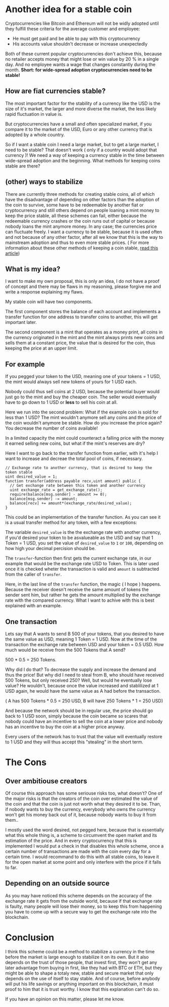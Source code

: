 # Another idea for a stable coin
Cryptocurrencies like Bitcoin and Ethereum will not be widly adopted 
until they fulfill these criteria for the average customer and employee: 
- He must get paid and be able to pay with this cryptocurrency 
- His accounts value shouldn't decrease or increase unexpectedly 

Both of these current popular cryptocurrencies don't achieve this, 
because no retailer accepts money that might lose or win value 
by 20 % in a single day. And no employee wants a wage that 
changes constantly during the month. 
**Short: for wide-spread 
adoption cryptocurrencies need to be stable!**

## How are fiat currencies stable? 
The most important factor for the stability of a currency like the USD is the 
size of it's market, the larger and more diverse the market, the less likely rapid fluctuation 
in value is.

But cryptocurrencies have a small and often specialized market, if you compare it to the market of the USD, 
Euro or any other currency that is adopted by a whole country.

So if I want a stable coin I need a large market, but to get a large market, I need to be stable? 
That doesn't work ( only if a country would adopt that currency )! 
We need a way of keeping a currency stable in the time between wide-spread adoption and the beginning.
What methods for keeping coins stable are there? 

## (other) ways to stabilize 
There are currently three methods for creating stable coins, 
all of which have the disadvantage of depending on other factors 
than the adoption of the coin to survive, some have to be redeemable 
by another fiat or cryptocurrency and still others depend on people 
loaning a mint money to keep the price stable, 
all these schemes can fail, either because 
the redeemable currency crashes or the coin runs out 
of capital or because nobody loans the mint anymore money. 
In any case; the currencies price can fluctuate freely. 
I want a currency to be stable, because it is used often 
and not because of any other factor, after all we know 
that this is the way to mainstream adoption and thus to even more stable prices. 
( For more information about these other methods of keeping a coin stable, [read this article](https://hackernoon.com/stablecoins-designing-a-price-stable-cryptocurrency-6bf24e2689e5)) 

## What is my idea? 
I want to make my own proposal, this is only an idea, 
I do not have a proof of concept and there may be flaws in my reasoning, 
please forgive me and write a response explaining my flaws. 

My stable coin will have two components.

The first component stores the balance of each account 
and implements a transfer function for 
one address to transfer coins to another,
this will get important later. 

The second component is a mint that operates as a money print,
all coins in the currency originated in the mint and the mint always prints new coins and sells them
at a constant price, the value that is desired for the coin, 
thus keeping the price at an upper limit. 

## For example 
If you pegged your token to the USD, 
meaning one of your tokens = 1 USD, 
the mint would always sell new tokens 
of yours for 1 USD each. 

Nobody could thus sell coins at 2 USD, 
because the potential buyer would just 
go to the mint and buy the cheaper coin. 
The seller would eventually have to go 
down to 1 USD or **less** to sell his coin 
at all.

Here we run into the second problem:
What if the example coin is sold for less than 1 USD?
The mint wouldn't anymore sell any coins and the price 
of the coin wouldn't anymore be stable. 
How do you increase the price again? 
You decrease the number of coins available!

In a limited capacity the mint could counteract a falling price 
with the money it earned selling new coins, 
but what if the mint's reserves are dry?  

Here I want to go back to the transfer function from earlier, 
with it's help I want to increase and decreae the total pool of coins, if necessary.
```solidity
// Exchange rate to another currency, that is desired to keep the token stable
uint desired_value = 1; 
function transfer(address payable recv,uint amount) public {
  // Get exchange rate between this token and another currency
  uint exchange_rate = get_exchange_rate();
  require(balance[msg.sender] - amount >= 0);
  balance[msg.sender] -= amount;
  balance[recv] += amount*(exchange_rate/desired_value);
} 
```
This could be an implementation of the transfer function. 
As you can see it is a usual transfer method for any token, 
with a few exceptions:

The variable `desired_value` is the the exchange rate
with another currency, if you'd desired your token to
be asvalueable as the USD and say that 1 Token = 1 USD, you set
the value of `desired_value` to `1` or `100`,
depending on how high your decimal percision
should be.

The `transfer`-function then
first gets the current exchange rate, in our
example that would be the exchange rate USD to Token.
This is later used once it is checked wheter the
transaction is valid and `amount` is subtracted
from the caller of `transfer`.

Here, in the last line of the `transfer` function,
the magic ( I hope ) happens.
Because the receiver doesn't receive the same amount of
tokens the sender sent him, but rather he gets the amount
multiplied by the exchange rate with the compared currency.
What I want to achive with this is best explained with an
example.

## One transaction 
Lets say that  A wants to send B 500 of your tokens,
that you desired to have the same value as USD, 
meaning 1 Token = 1 USD.
Now at the time of the transaction the exchange rate
between USD and your token = 0.5 USD.
How much would be receive from the 500 Tokens that A send?

500 * 0.5 = 250 Tokens.

Why did I do that?
To decrease the supply and increase the demand and thus the price!
But why did I need to steal from B, who should have received 500 Tokens,
but only received 250?
Well, but would he eventually lose value?
He wouldn't, because once the value increased and
stablilized at 1 USD again, he would have the same
value as A had before the transaction.

( A has 500 Tokens * 0.5 = 250 USD, B will have 250 Tokens * 1 = 250 USD)

And because the network should be in regular use,
the price should go back to 1 USD soon,
simply because the coin became so scares
that nobody could have an incentive to
sell the coin at a lower price and nobody
has an incentive to buy the coin at a higher
price anyway.

Every users of the network has to trust that
the value will eventually restore to 1 USD
and they will thus accept this "stealing"
in the short term.

# The Cons

## Over ambitiouse creators
Of course this approach has some seriouse risks
too, what doesn't?
One of the major risks is that the creators of
the coin over estimated the value of the coin
and that the coin is just not worth what they
desired it to be. 
Than, if nobody wants to buy the currency,
everybody who owns the currency won't get his money back out of it,
because nobody wants to buy it from them..

I mostly used the word desired,
not pegged here, because that is essentially
what this whole thing is, a scheme to circumvent 
the open market and its estimation of the price.
And in every cryptocurrency that this is implemented
I would put a check in that disables this whole
scheme, once a certain number of transactions are
made with the coin every day for a certain time.
I would recommand to do this with all stable coins,
to leave it for the open market at some point and
only interfere with the price if it falls to far.

## Depending on an outside source
As you may have noticed this scheme
depends on the accuracy of the exchange 
rate it gets from the outside world, because
if that exchange rate is faulty, many people
will lose their money, so to keep this from
happening you have to come up with a secure
way to get the exchange rate into the blockchain.


# Conclusion
I think this scheme could be a method to stabilize
a currency in the time before the market is large
enough to stabilize it on its own.
But it also depends on the trust of those people,
that invest first, they won't get any later 
advantage from buying in first, like they had
with BTC or ETH, but they might be able to shape
a totaly new, stable and secure market that only
depends on the use of itself to stay stable.
And of course, before anybody will put his life
savings or anything important on this blockchain,
it must proof to him that it is trust worthy.
I know  that this explanation can't do so.

If you have an opinion on this matter, please
let me know.
 
